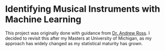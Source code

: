 # Identifying Musical Instruments with Machine Learning

This project was originally done with guidance from [Dr. Andrew Ross](https://www.emich.edu/mathematics-statistics/faculty/a-ross.php). I decided to revisit this after my Masters at University of Michigan, as my approach has widely changed as my statistical maturity has grown. 
